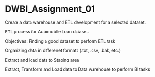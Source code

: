 # DWBI_Assignment_01
Create a data warehouse and ETL development for a selected dataset.

ETL process for Automobile Loan dataset.

Objectives:
Finding a good dataset to perform ETL task

Organizing data in differenet formats (.txt, .csv, .bak, etc.)

Extract and load data to Staging area

Extract, Transform and Load data to Data warehouse to perform BI tasks
